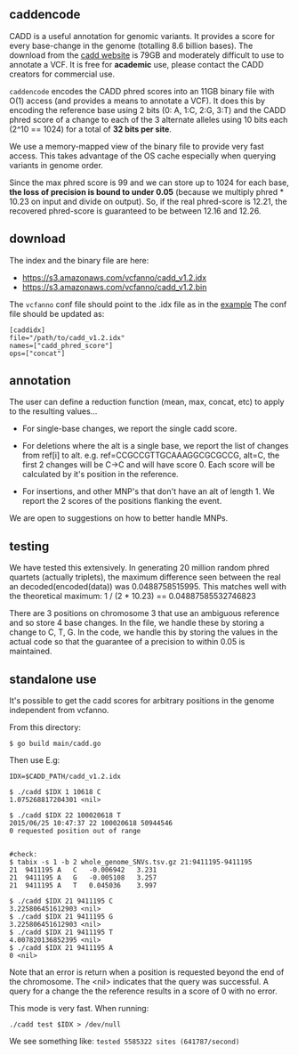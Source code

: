 caddencode
----------

CADD is a useful annotation for genomic variants. It provides a score for every
base-change in the genome (totalling 8.6 billion bases). The download from the
[cadd website](http://cadd.gs.washington.edu/) is 79GB and moderately difficult
to use to annotate a VCF. It is free for **academic** use, please contact the
CADD creators for commercial use.

`caddencode` encodes the CADD phred scores into an 11GB binary file with O(1)
access (and provides a means to annotate a VCF). It does this by encoding the
reference base using 2 bits (0: A, 1:C, 2:G, 3:T) and the CADD phred score of a
change to each of the 3 alternate alleles using 10 bits each (2^10 == 1024) for
a total of **32 bits per site**.

We use a memory-mapped view of the binary file to provide very fast access. This
takes advantage of the OS cache especially when querying variants in genome order.

Since the max phred score is 99 and we can store up to 1024 for each base, **the
loss of precision is bound to under 0.05** (because we multiply phred * 10.23 on input
and divide on output). So, if the real phred-score is 12.21, the recovered phred-score
is guaranteed to be between 12.16 and 12.26.

download
--------

The index and the binary file are here:

 - https://s3.amazonaws.com/vcfanno/cadd_v1.2.idx
 - https://s3.amazonaws.com/vcfanno/cadd_v1.2.bin

The `vcfanno` conf file should point to the .idx file as in the [example](https://github.com/brentp/vcfanno/blob/master/example/conf.toml)
The conf file should be updated as:

```
[caddidx]
file="/path/to/cadd_v1.2.idx"
names=["cadd_phred_score"]
ops=["concat"]
```

annotation
----------

The user can define a reduction function (mean, max, concat, etc) to
apply to the resulting values...

- For single-base changes, we report the single cadd score. 

- For deletions where the alt is a single base, we report the list of changes from ref[i] to alt.
  e.g.  ref=CCGCCGTTGCAAAGGCGCGCCG, alt=C, the first 2 changes will be C->C and will have score 0.
  Each score will be calculated by it's position in the reference.

- For insertions, and other MNP's that don't have an alt of length 1. We report the 2 scores of the
  positions flanking the event.

We are open to suggestions on how to better handle MNPs.

testing
-------

We have tested this extensively. In generating 20 million random
phred quartets (actually triplets), the maximum difference seen
between the real an decoded(encoded(data)) was 0.0488758515995.
This matches well with the theoretical maximum:
1 / (2 * 10.23) == 0.04887585532746823

There are 3 positions on chromosome 3 that use an ambiguous reference and so store
4 base changes. In the file, we handle these by storing a change to C, T, G. In the
code, we handle this by storing the values in the actual code so that the guarantee
of a precision to within 0.05 is maintained.

standalone use
--------------

It's possible to get the cadd scores for arbitrary positions in the genome independent from
vcfanno. 

From this directory:

```Shell
$ go build main/cadd.go
```


Then use E.g:


```Shell
IDX=$CADD_PATH/cadd_v1.2.idx

$ ./cadd $IDX 1 10618 C
1.075268817204301 <nil>

$ ./cadd $IDX 22 100020618 T
2015/06/25 10:47:37 22 100020618 50944546
0 requested position out of range


#check:
$ tabix -s 1 -b 2 whole_genome_SNVs.tsv.gz 21:9411195-9411195
21	9411195	A	C	-0.006942	3.231
21	9411195	A	G	-0.005108	3.257
21	9411195	A	T	0.045036	3.997

$ ./cadd $IDX 21 9411195 C
3.225806451612903 <nil>
$ ./cadd $IDX 21 9411195 G
3.225806451612903 <nil>
$ ./cadd $IDX 21 9411195 T
4.007820136852395 <nil>
$ ./cadd $IDX 21 9411195 A
0 <nil>

```
Note that an error is return when a position is requested beyond the end of the chromosome.
The \<nil\> indicates that the query was successful.
A query for a change the the reference results in a score of 0 with no error.


This mode is very fast. When running:

```Shell
./cadd test $IDX > /dev/null
```

We see something like: `tested 5585322 sites (641787/second)`
